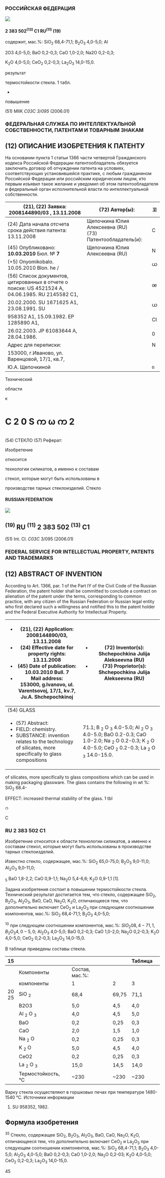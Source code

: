### РОССИЙСКАЯ ФЕДЕРАЦИЯ

![](_page_0_Picture_1.jpeg)

#### 2 383 502<sup>(13)</sup> C1 RU<sup>(11)</sup> (19)

содержит, мас.%: SiO<sub>2</sub> 68,4-71,1; B<sub>2</sub>O<sub>3</sub> 4,0-5,0; Al

2O3 4,0-5,0; BaO 0,2-0,3; CaO 1,0-2,0; Na2O 0,2-0,3;

K<sub>2</sub>O 4,0-5,0; CeO<sub>2</sub> 0,2-0,3; La<sub>2</sub>O<sub>3</sub> 14,0-15,0.

результат

термостойкости стекла. 1 табл.

-

повышение

(51) MIIK *C03C 3/095* (2006.01)

### ФЕДЕРАЛЬНАЯ СЛУЖБА ПО ИНТЕЛЛЕКТУАЛЬНОЙ СОБСТВЕННОСТИ, ПАТЕНТАМ И ТОВАРНЫМ ЗНАКАМ

## (12) ОПИСАНИЕ ИЗОБРЕТЕНИЯ К ПАТЕНТУ

На основании пункта 1 статьи 1366 части четвертой Гражданского кодекса Российской Федерации патентообладатель обязуется заключить договор об отчуждении патента на условиях, соответствующих установившейся практике, с любым гражданином Российской Федерации или российским юридическим лицом, кто первым изъявил такое желание и уведомил об этом патентообладателя и федеральный орган исполнительной власти по интеллектуальной собственности.

| (21), (22) Заявка: <b>2008144890/03</b> , <b>13.11.2008</b>                                      | (72) Автор(ы):                                               | 꼬  |
|--------------------------------------------------------------------------------------------------|--------------------------------------------------------------|----|
| (24) Дата начала отсчета срока действия патента:<br>13.11.2008                                   | Щепочкина Юлия Алексеевна (RU)<br>(73) Патентообладатель(и): | C  |
| (45) Опубликовано: <b>10.03.2010</b> Бюл. № <b>7</b>                                             | Щепочкина Юлия Алексеевна (RU)                               | N  |
| (+5) Onyomikobalo. 10.05.2010 Blon. he /                                                         |                                                              | ယ  |
| (56) Список документов, цитированных в отчете о поиске: US 4521524 A, 04.06.1985. RU 2145582 C1, |                                                              | œ  |
| 20.02.2000. SU 1671625 A1, 23.08.1991. SU                                                        |                                                              | ယ  |
| 958352 A1, 15.09.1982. EP 1285890 A1,                                                            |                                                              | СI |
| 26.02.2003. JP 61083644 A, 28.04.1986.                                                           |                                                              | 0  |
| Адрес для переписки:                                                                             |                                                              | N  |
| 153000, г.Иваново, ул. Варенцовой, 17/1, кв.7,                                                   |                                                              |    |
| Ю.А. Щепочкиной                                                                                  |                                                              | ი  |

Технический

области

к

# C 2 0 S က ω က 2

(54) СТЕКЛО (57) Реферат:

Изобретение

относится

технологии силикатов, а именно к составам

стекол, которые могут быть использованы в

производстве тарных стеклоизделий. Стекло

#### RUSSIAN FEDERATION

![](_page_1_Picture_1.jpeg)

## $^{(19)}$ RU $^{(11)}$ 2 383 502 $^{(13)}$ C1

(51) Int. Cl. *C03C* 3/095 (2006.01)

### FEDERAL SERVICE FOR INTELLECTUAL PROPERTY, PATENTS AND TRADEMARKS

## (12) ABSTRACT OF INVENTION

According to Art. 1366, par. 1 of the Part IY of the Civil Code of the Russian Federation, the patent holder shall be committed to conclude a contract on alienation of the patent under the terms, corresponding to common practice, with any citizen of the Russian Federation or Russian legal entity who first declared such a willingness and notified this to the patent holder and the Federal Executive Authority for Intellectual Property.

| <ul> <li>(21), (22) Application: 2008144890/03, 13.11.2008</li> <li>(24) Effective date for property rights:<br/>13.11.2008</li> <li>(45) Date of publication: 10.03.2010 Bull. 7</li> <li>Mail address:<br/>153000, g.Ivanovo, ul. Varentsovoj, 17/1, kv.7,<br/>Ju.A. Shchepochkinoj</li> </ul> | <ul> <li>(72) Inventor(s):<br/>Shchepochkina Julija Alekseevna (RU)</li> <li>(73) Proprietor(s):<br/>Shchepochkina Julija Alekseevna (RU)</li> </ul>                                                                                    |
|--------------------------------------------------------------------------------------------------------------------------------------------------------------------------------------------------------------------------------------------------------------------------------------------------|-----------------------------------------------------------------------------------------------------------------------------------------------------------------------------------------------------------------------------------------|
| (54) GLASS                                                                                                                                                                                                                                                                                       |                                                                                                                                                                                                                                         |
| <ul><li>(57) Abstract:</li><li>FIELD: chemistry.</li><li>SUBSTANCE: invention relates to the technology of silicates, more specifically to glass compositions</li></ul>                                                                                                                          | 71.1; B <sub>2</sub> O <sub>3</sub> 4.0-5.0; Al <sub>2</sub> O <sub>3</sub> 4.0-5.0; BaO 0.2-0.3; CaO 1.0-2.0; Na <sub>2</sub> O 0.2-0.3; K <sub>2</sub> O 4.0-5.0; CeO <sub>2</sub> 0.2-0.3; La <sub>2</sub> O <sub>3</sub> 14.0-15.0. |

of silicates, more specifically to glass compositions which can be used in making packaging glassware. The glass contains the following in wt %: SiO<sub>2</sub> 68.4-

EFFECT: increased thermal stability of the glass. 1 tbl

റ

C

### RU 2 383 502 C1

Изобретение относится к области технологии силикатов, а именно к составам стекол, которые могут быть использованы в производстве тарных стеклоизделий.

Известно стекло, содержащее, мас.%: SiO<sub>2</sub> 65,0-75,0; B<sub>2</sub>O<sub>3</sub> 9,0-11,0; Al<sub>2</sub>O<sub>3</sub> 9,0-11,0;

<sub>5</sub> BaO 1,8-2,2; CaO 0,9-1,1; Na<sub>2</sub>O 5,4-6,6; K<sub>2</sub>O 0,9-1,1 [1].

Задана изобретения состоит в повышении термостойкости стекла. Технический результат достигается тем, что стекло, содержащее SiO<sub>2</sub>, B<sub>2</sub>O<sub>3</sub>, Al<sub>2</sub>O<sub>3</sub>, BaO, CaO, Na<sub>2</sub>O, K<sub>2</sub>O, отличающееся тем, что дополнительно включает CeO<sub>2</sub> и La<sub>2</sub>O<sub>3</sub> при следующем соотношении компонентов, мас.%: SiO<sub>2</sub> 68,4-71,1; B<sub>2</sub>O<sub>3</sub> 4,0-5,0;

<sup>10</sup> при следующем соотношении компонентов, мас.%:  $SIO_2 08,4-71,1, B_2O_3 4,0-5,0;$ Al<sub>2</sub>O<sub>3</sub> 4,0-5,0; BaO 0,2-0,3; CaO 1,0-2,0; Na<sub>2</sub>O 0,2-0,3; K<sub>2</sub>O 4,0-5,0; CeO<sub>2</sub> 0,2-0,3; La<sub>2</sub>O<sub>3</sub> 14,0-15,0.

В таблице приведены составы стекла.

| 15       |                                |                |       | Таблица |  |
|----------|--------------------------------|----------------|-------|---------|--|
|          | Компоненты                     | Состав, мас.%: |       |         |  |
|          | компоненты                     | 1              | 2     | 3       |  |
| 20<br>25 | SiO <sub>2</sub>               | 68,4           | 69,75 | 71,1    |  |
|          | B2O3                           | 5,0            | 4,5   | 4,0     |  |
|          | Al <sub>2</sub> O <sub>3</sub> | 4,0            | 4,5   | 5,0     |  |
|          | BaO                            | 0,2            | 0,25  | 0,3     |  |
|          | CaO                            | 2,0            | 1,5   | 1,0     |  |
|          | Na <sub>2</sub> O              | 0,2            | 0,25  | 0,3     |  |
|          | K <sub>2</sub> O               | 5,0            | 4,5   | 4,0     |  |
|          | CeO2                           | 0,2            | 0,25  | 0,3     |  |
|          | La <sub>2</sub> O <sub>3</sub> | 15,0           | 14,5  | 14,0    |  |
|          | Термостойкость, °С             | ~230           | ~230  | ~230    |  |

Варку стекла осуществляют в горшковых печах при температуре 1480-1540 °С.
 Источники информации
 1. SU 958352, 1982.

## Формула изобретения

<sup>35</sup> Стекло, содержащее SiO<sub>2</sub>, B<sub>2</sub>O<sub>3</sub>, Al<sub>2</sub>O<sub>3</sub>, BaO, CaO, Na<sub>2</sub>O, K<sub>2</sub>O, отличающееся тем, что дополнительно включает CeO<sub>2</sub> и La<sub>2</sub>O<sub>3</sub> при следующем соотношении компонентов, мас.%: SiO<sub>2</sub> 68,4-71,1; B<sub>2</sub>O<sub>3</sub> 4,0-5,0; Al<sub>2</sub>O<sub>3</sub> 4,0-5,0; BaO 0,2-0,3; CaO 1,0-2,0; Na<sub>2</sub>O 0,2-03; K<sub>2</sub>O 4,0-5,0; CeO<sub>2</sub> 0,2-0,3; La<sub>2</sub>O<sub>3</sub> 14,0-15,0.

45